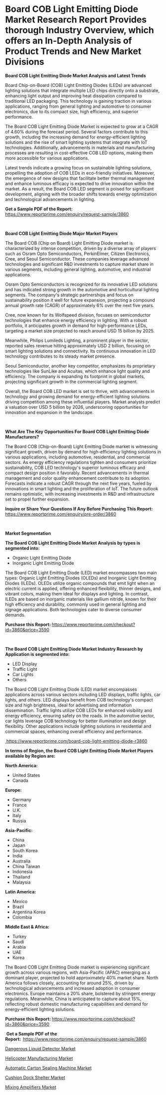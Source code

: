 <p><h1>Board COB Light Emitting Diode Market Research Report Provides thorough Industry Overview, which offers an In-Depth Analysis of Product Trends and New Market Divisions</h1></p><p><strong>Board COB Light Emitting Diode Market Analysis and Latest Trends</strong></p>
<p><p>Board Chip-on-Board (COB) Light Emitting Diodes (LEDs) are advanced lighting solutions that integrate multiple LED chips directly onto a substrate, enhancing light output and improving heat dissipation compared to traditional LED packaging. This technology is gaining traction in various applications, ranging from general lighting and automotive to consumer electronics, due to its compact size, high efficiency, and superior performance.</p><p>The Board COB Light Emitting Diode Market is expected to grow at a CAGR of 4.60% during the forecast period. Several factors contribute to this growth, including the increasing demand for energy-efficient lighting solutions and the rise of smart lighting systems that integrate with IoT technologies. Additionally, advancements in materials and manufacturing processes are resulting in cost-effective COB LED options, making them more accessible for various applications. </p><p>Latest trends indicate a growing focus on sustainable lighting solutions, propelling the adoption of COB LEDs in eco-friendly initiatives. Moreover, the emergence of new designs that facilitate better thermal management and enhance luminous efficacy is expected to drive innovation within the market. As a result, the Board COB LED segment is poised for significant development, aligning with the broader shifts towards energy optimization and technological advancements in lighting.</p></p>
<p><strong>Get a Sample PDF of the Report:&nbsp;</strong> <a href="https://www.reportprime.com/enquiry/request-sample/3860?utm_campaign=1595&utm_medium=2&utm_source=Github&utm_content=ia&utm_term=28102024&utm_id=board-cob-light-emitting-diode">https://www.reportprime.com/enquiry/request-sample/3860</a></p>
<p>&nbsp;</p>
<p><strong>Board COB Light Emitting Diode Major Market Players</strong></p>
<p><p>The Board COB (Chip on Board) Light Emitting Diode market is characterized by intense competition, driven by a diverse array of players such as Osram Opto Semiconductors, PerkinElmer, Citizen Electronics, Cree, and Seoul Semiconductor. These companies leverage advanced technologies and significant R&D investments to capture market share in various segments, including general lighting, automotive, and industrial applications.</p><p>Osram Opto Semiconductors is recognized for its innovative LED solutions and has indicated strong growth in the automotive and horticultural lighting segments. The company's strategic partnerships and focus on sustainability position it well for future expansion, projecting a compound annual growth rate (CAGR) of approximately 6% over the next five years.</p><p>Cree, now known for its Wolfspeed division, focuses on semiconductor technologies that enhance energy efficiency in lighting. With a robust portfolio, it anticipates growth in demand for high-performance LEDs, targeting a market size projected to reach around USD 15 billion by 2025. </p><p>Meanwhile, Philips Lumileds Lighting, a prominent player in the sector, reported sales revenue hitting approximately USD 2 billion, focusing on smart lighting solutions and connectivity. Its continuous innovation in LED technology contributes to its steady market presence.</p><p>Seoul Semiconductor, another key competitor, emphasizes its proprietary technologies like SunLike and Acuitas, which enhance light quality and efficiency. The company is expanding its footprint in global markets, projecting significant growth in the commercial lighting segment.</p><p>Overall, the Board COB LED market is set to thrive, with advancements in technology and growing demand for energy-efficient lighting solutions driving competition among these influential players. Market analysts predict a valuation over USD 5 billion by 2026, underscoring opportunities for innovation and expansion in the landscape.</p></p>
<p>&nbsp;</p>
<p><strong>What Are The Key Opportunities For Board COB Light Emitting Diode Manufacturers?</strong></p>
<p><p>The Board COB (Chip-on-Board) Light Emitting Diode market is witnessing significant growth, driven by demand for high-efficiency lighting solutions in various applications, including automotive, residential, and commercial sectors. As energy efficiency regulations tighten and consumers prioritize sustainability, COB LED technology's superior luminous efficacy and compact design position it favorably. Recent advancements in thermal management and color quality enhancement contribute to its adoption. Forecasts indicate a robust CAGR through the next five years, fueled by innovations in smart lighting and the proliferation of IoT. The future outlook remains optimistic, with increasing investments in R&D and infrastructure set to propel further expansion.</p></p>
<p><strong>Inquire or Share Your Questions If Any Before Purchasing This Report:</strong> <a href="https://www.reportprime.com/enquiry/pre-order/3860?utm_campaign=1595&utm_medium=2&utm_source=Github&utm_content=ia&utm_term=28102024&utm_id=board-cob-light-emitting-diode">https://www.reportprime.com/enquiry/pre-order/3860</a></p>
<p>&nbsp;</p>
<p><strong>Market Segmentation</strong></p>
<p><strong>The Board COB Light Emitting Diode Market Analysis by types is segmented into:</strong></p>
<p><ul><li>Organic Light Emitting Diode</li><li>Inorganic Light Emitting Diode</li></ul></p>
<p><p>The Board COB Light Emitting Diode (LED) market encompasses two main types: Organic Light Emitting Diodes (OLEDs) and Inorganic Light Emitting Diodes (ILEDs). OLEDs utilize organic compounds that emit light when an electric current is applied, offering enhanced flexibility, thinner designs, and vibrant colors, making them ideal for displays and lighting. In contrast, ILEDs are based on inorganic materials like gallium nitride, known for their high efficiency and durability, commonly used in general lighting and signage applications. Both technologies cater to diverse consumer demands.</p></p>
<p><strong>Purchase this Report:&nbsp;</strong><a href="https://www.reportprime.com/checkout?id=3860&price=3590&utm_campaign=1595&utm_medium=2&utm_source=Github&utm_content=ia&utm_term=28102024&utm_id=board-cob-light-emitting-diode">https://www.reportprime.com/checkout?id=3860&price=3590</a></p>
<p>&nbsp;</p>
<p><strong>The Board COB Light Emitting Diode Market Industry Research by Application is segmented into:</strong></p>
<p><ul><li>LED Display</li><li>Traffic Light</li><li>Car Lights</li><li>Others</li></ul></p>
<p><p>The Board COB Light Emitting Diode (LED) market encompasses applications across various sectors including LED displays, traffic lights, car lights, and others. LED displays benefit from COB technology's compact size and high brightness, ideal for advertising and information dissemination. Traffic lights utilize COB LEDs for enhanced visibility and energy efficiency, ensuring safety on the roads. In the automotive sector, car lights leverage COB technology for better illumination and design flexibility. Other applications include lighting solutions in residential and commercial spaces, enhancing overall efficiency and performance.</p></p>
<p><a href="https://www.reportprime.com/board-cob-light-emitting-diode-r3860?utm_campaign=1595&utm_medium=2&utm_source=Github&utm_content=ia&utm_term=28102024&utm_id=board-cob-light-emitting-diode">&nbsp;https://www.reportprime.com/board-cob-light-emitting-diode-r3860</a></p>
<p><strong>In terms of Region, the Board COB Light Emitting Diode Market Players available by Region are:</strong></p>
<p>
    <p> <strong> North America: </strong>
        <ul>
            <li>United States</li>
            <li>Canada</li>
        </ul>
        </p> 
    <p> <strong> Europe: </strong>
        <ul>
            <li>Germany</li>
            <li>France</li>
            <li>U.K.</li>
            <li>Italy</li>
            <li>Russia</li>
        </ul>
        </p> 
    <p> <strong> Asia-Pacific: </strong>
        <ul>
            <li>China</li>
            <li>Japan</li>
            <li>South Korea</li>
            <li>India</li>
            <li>Australia</li>
            <li>China Taiwan</li>
            <li>Indonesia</li>
            <li>Thailand</li>
            <li>Malaysia</li>
        </ul>
        </p> 
    <p> <strong> Latin America: </strong>
        <ul>
            <li>Mexico</li>
            <li>Brazil</li>
            <li>Argentina Korea</li>
            <li>Colombia</li>
        </ul>
        </p> 
    <p> <strong> Middle East & Africa: </strong>
        <ul>
            <li>Turkey</li>
            <li>Saudi</li>
            <li>Arabia</li>
            <li>UAE</li>
            <li>Korea</li>
        </ul>
    </p>
    </p>
<p><p>The Board COB Light Emitting Diode market is experiencing significant growth across various regions, with Asia-Pacific (APAC) emerging as a dominant player, projected to hold approximately 40% market share. North America follows closely, accounting for around 25%, driven by technological advancements and increased adoption in consumer electronics. Europe maintains a 20% share, bolstered by stringent energy regulations. Meanwhile, China is anticipated to capture about 15%, reflecting robust domestic manufacturing capabilities and demand for energy-efficient lighting solutions.</p></p>
<p><strong>Purchase this Report: </strong><a href="https://www.reportprime.com/checkout?id=3860&price=3590&utm_campaign=1595&utm_medium=2&utm_source=Github&utm_content=ia&utm_term=28102024&utm_id=board-cob-light-emitting-diode">https://www.reportprime.com/checkout?id=3860&price=3590</a></p>
<p>&nbsp;<strong>Get a Sample PDF of the Report:&nbsp;&nbsp;</strong><a href="https://www.reportprime.com/enquiry/request-sample/3860?utm_campaign=1595&utm_medium=2&utm_source=Github&utm_content=ia&utm_term=28102024&utm_id=board-cob-light-emitting-diode">https://www.reportprime.com/enquiry/request-sample/3860</a></p>
<p><strong></strong></p>
<p><p><a href="https://www.linkedin.com/pulse/global-dangerous-liquid-detector-market-analysis-trends-h2j5c?utm_campaign=1595&utm_medium=2&utm_source=Github&utm_content=ia&utm_term=28102024&utm_id=board-cob-light-emitting-diode">Dangerous Liquid Detector Market</a></p><p><a href="https://www.linkedin.com/pulse/global-helicopter-manufacturing-market-trends-innovations-forward-looking-othle?utm_campaign=1595&utm_medium=2&utm_source=Github&utm_content=ia&utm_term=28102024&utm_id=board-cob-light-emitting-diode">Helicopter Manufacturing Market</a></p><p><a href="https://www.linkedin.com/pulse/global-perspectives-automatic-carton-sealing-machine-market-jeuic?utm_campaign=1595&utm_medium=2&utm_source=Github&utm_content=ia&utm_term=28102024&utm_id=board-cob-light-emitting-diode">Automatic Carton Sealing Machine Market</a></p><p><a href="https://www.linkedin.com/pulse/cushion-dock-shelter-industry-insights-report-analyzing-market-v1rkc?utm_campaign=1595&utm_medium=2&utm_source=Github&utm_content=ia&utm_term=28102024&utm_id=board-cob-light-emitting-diode">Cushion Dock Shelter Market</a></p><p><a href="https://www.linkedin.com/pulse/global-perspectives-mixing-amplifiers-market-trends-challenges-yraye?utm_campaign=1595&utm_medium=2&utm_source=Github&utm_content=ia&utm_term=28102024&utm_id=board-cob-light-emitting-diode">Mixing Amplifiers Market</a></p></p>
